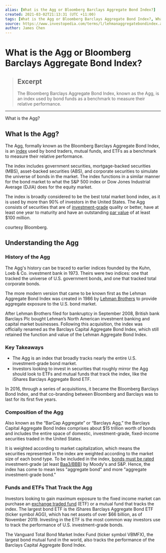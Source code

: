 ```yaml
---
alias: [What is the Agg or Bloomberg Barclays Aggregate Bond Index?]
created: 2021-03-02T21:13:31 (UTC +11:00)
tags: [What is the Agg or Bloomberg Barclays Aggregate Bond Index?, What is the Agg?]
source: https://www.investopedia.com/terms/l/lehmanaggregatebondindex.asp
author: James Chen
---
```


# What is the Agg or Bloomberg Barclays Aggregate Bond Index?

> ## Excerpt
> The Bloomberg Barclays Aggregate Bond Index, known as the Agg, is an index used by bond funds as a benchmark to measure their relative performance.

---

What is the Agg?
## What Is the Agg?

The Agg, formally known as the Bloomberg Barclays Aggregate Bond Index, is an [index](https://www.investopedia.com/terms/i/index.asp) used by bond traders, mutual funds, and ETFs as a benchmark to measure their relative performance.

The index includes government securities, mortgage-backed securities (MBS), asset-backed securities (ABS), and corporate securities to simulate the universe of bonds in the market. The index functions in a similar manner for the bond market to what the S&P 500 index or Dow Jones Industrial Average (DJIA) does for the equity market.

The index is broadly considered to be the best total market bond index, as it is used by more than 90% of investors in the United States. The Agg consists of securities that are of [investment-grade](https://www.investopedia.com/terms/i/investmentgrade.asp) quality or better, have at least one year to maturity and have an outstanding [par value](https://www.investopedia.com/terms/p/parvalue.asp) of at least $100 million.

courtesy Bloomberg.

## Understanding the Agg

### History of the Agg

The Agg's history can be traced to earlier indices founded by the Kuhn, Loeb & Co. investment bank in 1973. Theirs were two indices: one that tracked the universe of U.S. government bonds, and one that tracked total corporate bonds.

The more modern version that came to be known first as the Lehman Aggregate Bond Index was created in 1986 by [Lehman Brothers](https://www.investopedia.com/terms/l/lehman-brothers.asp) to provide aggregate exposure to the U.S. bond market.

After Lehman Brothers filed for bankruptcy in September 2008, British bank Barclays Plc bought Lehman’s North American investment banking and capital market businesses. Following this acquisition, the index was officially renamed as the Barclays Capital Aggregate Bond Index, which still retained the function and value of the Lehman Aggregate Bond Index.

### Key Takeaways

-   The Agg is an index that broadly tracks nearly the entire U.S. investment-grade bond market.
-   Investors looking to invest in securities that roughly mirror the Agg should look to ETFs and mutual funds that track the index, like the iShares Barclays Aggregate Bond ETF.

In 2016, through a series of acquisitions, it became the Bloomberg Barclays Bond Index, and that co-branding between Bloomberg and Barclays was to last for its first five years.

### Composition of the Agg

Also known as the “BarCap Aggregate” or “Barclays Agg,” the Barclays Capital Aggregate Bond Index comprises about $15 trillion worth of bonds and includes the entire space of domestic, investment-grade, fixed-income securities traded in the United States.

It is weighted according to market capitalization, which means the securities represented in the index are weighted according to the market size of each bond type. To be included in the index, [bonds must be rated](https://www.investopedia.com/terms/b/bondrating.asp) investment-grade (at least [Baa3/BBB](https://www.investopedia.com/terms/i/investmentgrade.asp)) by Moody's and S&P. Hence, the index has come to mean less "aggregate bond" and more "aggregate investment-grade bond."

### Funds and ETFs That Track the Agg

Investors looking to gain maximum exposure to the fixed income market can purchase an [exchange traded fund](https://www.investopedia.com/terms/e/etf.asp) (ETF) or a mutual fund that tracks the index. The largest bond ETF is the iShares Barclays Aggregate Bond ETF (ticker symbol AGG), which has net assets of over $66 billion, as of November 2019. Investing in the ETF is the most common way investors use to track the performance of U.S. investment-grade bonds.

The Vanguard Total Bond Market Index Fund (ticker symbol VBMFX), the largest bond mutual fund in the world, also tracks the performance of the Barclays Capital Aggregate Bond Index.
